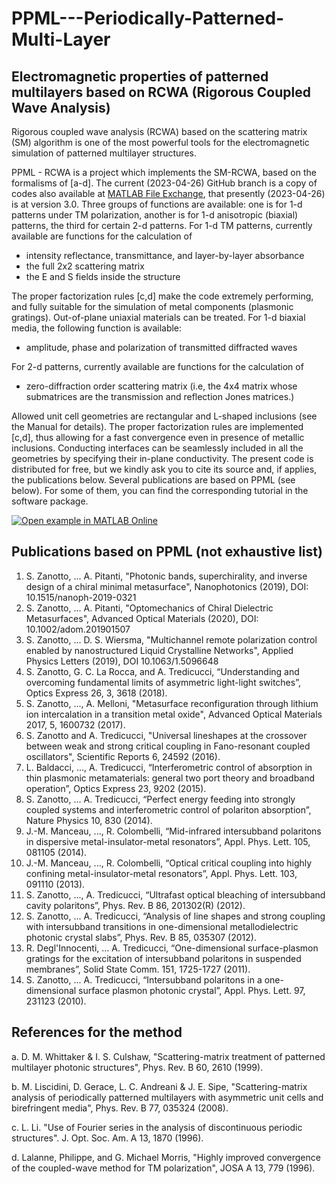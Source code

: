 # PPML---Periodically-Patterned-Multi-Layer
## Electromagnetic properties of patterned multilayers based on RCWA (Rigorous Coupled Wave Analysis)

Rigorous coupled wave analysis (RCWA) based on the scattering matrix (SM) algorithm is one of the most powerful tools for the electromagnetic simulation of patterned multilayer structures. 

PPML - RCWA is a project which implements the SM-RCWA, based on the formalisms of [a-d]. The current (2023-04-26) GitHub branch is a copy of codes also available at [MATLAB File Exchange](https://it.mathworks.com/matlabcentral/fileexchange/55401-ppml-periodically-patterned-multi-layer), that presently (2023-04-26) is at version 3.0.
Three groups of functions are available: one is for 1-d patterns under TM polarization, another is for 1-d anisotropic (biaxial) patterns, the third for certain 2-d patterns.
For 1-d TM patterns, currently available are functions for the calculation of
- intensity reflectance, transmittance, and layer-by-layer absorbance 
- the full 2x2 scattering matrix 
- the E and S fields inside the structure
 
The proper factorization rules [c,d] make the code extremely performing, and fully suitable for the simulation of metal components (plasmonic gratings).
Out-of-plane uniaxial materials can be treated.
For 1-d biaxial media, the following function is available:
-  amplitude, phase and polarization of transmitted diffracted waves

For 2-d patterns, currently available are functions for the calculation of
-  zero-diffraction order scattering matrix (i.e, the 4x4 matrix whose submatrices are the transmission and reflection Jones matrices.)

Allowed unit cell geometries are rectangular and L-shaped inclusions (see the Manual for details). The proper factorization rules are implemented [c,d], thus allowing for a fast convergence even in presence of metallic inclusions.
Conducting interfaces can be seamlessly included in all the geometries by specifying their in-plane conductivity.
The present code is distributed for free, but we kindly ask you to cite its source and, if applies, the publications below.
Several publications are based on PPML (see below). For some of them, you can find the corresponding tutorial in the software package.

[![Open example in MATLAB Online](https://www.mathworks.com/images/responsive/global/open-in-matlab-online.svg)][live_demo]

[live_demo]: matlab.mathworks.com/open/github/v1?repo=zan8simone/PPML---Periodically-Patterned-Multi-Layer&file=examples/optical_critical_demo.mlx

## Publications based on PPML (not exhaustive list)
1. S. Zanotto, ... A. Pitanti, "Photonic bands, superchirality, and inverse design of a chiral minimal metasurface", Nanophotonics (2019), DOI: 10.1515/nanoph-2019-0321
2. S. Zanotto, ... A. Pitanti, "Optomechanics of Chiral Dielectric Metasurfaces", Advanced Optical Materials (2020), DOI: 10.1002/adom.201901507
3. S. Zanotto, ... D. S. Wiersma, "Multichannel remote polarization control enabled by nanostructured Liquid Crystalline Networks", Applied Physics Letters (2019), DOI 10.1063/1.5096648
4. S. Zanotto, G. C. La Rocca, and A. Tredicucci, “Understanding and overcoming fundamental limits of asymmetric light-light switches”, Optics Express 26, 3, 3618 (2018).
5. S. Zanotto, ..., A. Melloni, "Metasurface reconfiguration through lithium ion intercalation in a transition metal oxide", Advanced Optical Materials 2017, 5, 1600732 (2017).
6. S. Zanotto and A. Tredicucci, "Universal lineshapes at the crossover between weak and strong critical coupling in Fano-resonant coupled oscillators", Scientific Reports 6, 24592 (2016).
7. L. Baldacci, ..., A. Tredicucci, “Interferometric control of absorption in thin plasmonic metamaterials: general two port theory and broadband operation”, Optics Express 23, 9202 (2015).
8. S. Zanotto, ... A. Tredicucci, “Perfect energy feeding into strongly coupled systems and interferometric control of polariton absorption”, Nature Physics 10, 830 (2014).
9. J.-M. Manceau, ..., R. Colombelli, “Mid-infrared intersubband polaritons in dispersive metal-insulator-metal resonators”, Appl. Phys. Lett. 105, 081105 (2014).
10. J.-M. Manceau, ..., R. Colombelli, “Optical critical coupling into highly confining metal-insulator-metal resonators”, Appl. Phys. Lett. 103, 091110 (2013).
11. S. Zanotto, ..., A. Tredicucci, “Ultrafast optical bleaching of intersubband cavity polaritons”, Phys. Rev. B 86, 201302(R) (2012).
12. S. Zanotto, ... A. Tredicucci, “Analysis of line shapes and strong coupling with intersubband transitions in one-dimensional metallodielectric photonic crystal slabs”, Phys. Rev. B 85, 035307 (2012).
13. R. Degl'Innocenti, ... A. Tredicucci, “One-dimensional surface-plasmon gratings for the excitation of intersubband polaritons in suspended membranes”, Solid State Comm. 151, 1725-1727 (2011).
14. S. Zanotto, ... A. Tredicucci, “Intersubband polaritons in a one-dimensional surface plasmon photonic crystal”, Appl. Phys. Lett. 97, 231123 (2010).

## References for the method
a. 	D. M. Whittaker & I. S. Culshaw, "Scattering-matrix treatment of patterned multilayer photonic structures",
Phys. Rev. B 60, 2610 (1999).

b.	M. Liscidini, D. Gerace, L. C. Andreani & J. E. Sipe, "Scattering-matrix analysis of periodically patterned multilayers with asymmetric unit cells and birefringent media", Phys. Rev. B 77, 035324 (2008).

c. 	L. Li. "Use of Fourier series in the analysis of discontinuous periodic structures". J. Opt. Soc. Am. A 13, 1870 (1996).

d.	Lalanne, Philippe, and G. Michael Morris, "Highly improved convergence of the coupled-wave method for TM polarization", JOSA A 13, 779 (1996).
